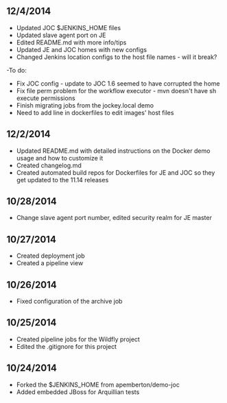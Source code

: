 12/4/2014
--------
* Updated JOC $JENKINS_HOME files
* Updated slave agent port on JE
* Edited README.md with more info/tips
* Updated JE and JOC homes with new configs
* Changed Jenkins location configs to the host file names - will it break?

-To do:
* Fix JOC config - update to JOC 1.6 seemed to have corrupted the home
* Fix file perm problem for the workflow executor - mvn doesn't have sh execute permissions
* Finish migrating jobs from the jockey.local demo
* Need to add line in dockerfiles to edit images' host files

12/2/2014
---------
* Updated README.md with detailed instructions on the Docker demo usage and how to customize it
* Created changelog.md
* Created automated build repos for Dockerfiles for JE and JOC so they get updated to the 11.14 releases

10/28/2014
---------
* Change slave agent port number, edited security realm for JE master 

10/27/2014
---------
* Created deployment job
* Created a pipeline view

10/26/2014
---------
* Fixed configuration of the archive job

10/25/2014
---------
* Created pipeline jobs for the Wildfly project
* Edited the .gitignore for this project


10/24/2014
---------
* Forked the $JENKINS_HOME from apemberton/demo-joc
* Added embedded JBoss for Arquillian tests
